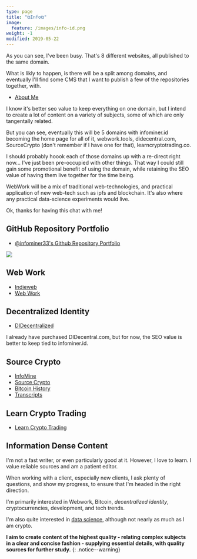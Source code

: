 ```yaml
---
type: page
title: "⧉Info⧉"
image:
  feature: /images/info-id.png
weight: -1
modified: 2019-05-22
---
```


As you can see, I've been busy. That's 8 different websites, all published to the same domain.

What is likly to happen, is there will be a split among domains, and eventually I'll find some CMS that I want to publish a few of the repositories together, with.

* [About Me](https://infominer.id/about)

I know it's better seo value to keep everything on one domain, but I intend to create a lot of content on a variety of subjects, some of which are only tangentally related.

But you can see, eventually this will be 5 domains with infominer.id becoming the home page for all of it, webwork.tools, didecentral.com, SourceCrypto (don't remember if I have one for that), learncryptotrading.co.

I should probably hoook each of those domains up with a re-direct right now... I've just been pre-occupied with other things. That way I could still gain some promotional benefit of using the domain, while retaining the SEO value of having them live together for the time being.

WebWork will be a mix of traditional web-technologies, and practical application of new web-tech such as ipfs and blockchain. It's also where any practical data-science experiments would live.

Ok, thanks for having this chat with me!

## GitHub Repository Portfolio

* [@infominer33's Github Repository Portfolio](https://infominer.id/github-portfolio)

[![](https://imgur.com/NgEKu1x.png)](https://github.com/infominer33)


## Web Work
* [Indieweb](https://infominer.id/indieweb)
* [Web Work](https://infomienr.id/web-work)

## Decentralized Identity

* [DIDecentralized](https://infominer.id/DIDecentralized)

I already have purchased DIDecentral.com, but for now, the SEO value is better to keep tied to infominer.id.

## Source Crypto
* [InfoMine](https://infominer.id)
* [Source Crypto](https://infominer.id/SourceCrypto)
* [Bitcoin History](https://infominer.id/bitcoin-history)
* [Transcripts](https://infomienr.id/transcripts)

## Learn Crypto Trading
* [Learn Crypto Trading](https://infominer.id/learn-crypto-trading)

## Information Dense Content

I'm not a fast writer, or even particularly good at it. However, I love to learn. I value reliable sources and am a patient editor. 

When working with a client, especially new clients, I ask plenty of questions, and show my progress, to ensure that I'm headed in the right direction.

I'm primarily interested in Webwork, Bitcoin, *decentralized identity*, cryptocurrencies, development, and tech trends. 

I'm also quite interested in [data science](https://www.csbtechemporium.com/deep-learning-revolution/), although not nearly as much as I am crypto.

**I aim to create content of the highest quality - relating complex subjects in a clear and concise fashion - supplying essential details, with quality sources for further study.**
{: .notice--warning}
